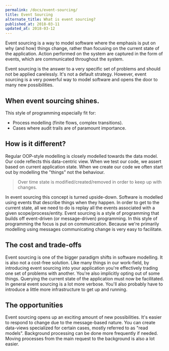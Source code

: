 ```yaml
---
permalink: /docs/event-sourcing/
title: Event Sourcing
alternate_title: What is event sourcing?
published_at: 2018-03-11
updated_at: 2018-03-12
---
```


Event sourcing is a way to model software where the emphasis is put
on why (and how) things change, rather than focusing on the current
state of the application. Action performed on the system are captured
in the form of events, which are communicated throughout the system.

Event sourcing is the answer to a very specific set of problems and
should not be applied carelessly. It's not a default strategy. However,
event sourcing is a very powerful way to model software and opens the
door to many new possibilities.

## When event sourcing shines.

This style of programming especially fit for:

* Process modelling (finite flows, complex transitions).
* Cases where audit trails are of paramount importance.

## How is it different?

Regular OOP-style modelling is closely modelled towards the data model.
Our code reflects this data-centric view. When we test our code, we
assert based on current application state. When we create our code
we often start out by modelling the "things" not the behaviour.

> Over time state is modified/created/removed in order to keep up with changes.

In event sourcing this concept is turned upside-down. Software is modelled 
using events that describe things when they happen. In order to get to the
current state, all we need to do is replay all the events associated
with a given scope/process/entity. Event sourcing is a style of programming
that builds off event-driven (or message-driven) programming. In this
style of programming the focus is put on communication. Because we're
primarily modelling using messages communicating change is very easy to
facilitate.

## The cost and trade-offs

Event sourcing is one of the bigger paradigm shifts in software modelling.
It is also not a cost-free solution. Like many things in our work-field,
by introducing event sourcing into your application you're effectively
trading one set of problems with another. You're also implicitly opting
out of some things. Querying the current state of the application must now
be facilitated. In general event sourcing is a lot more verbose. You'll
also probably have to introduce a little more infrastructure to get up
and running.

## The opportunities

Event sourcing opens up an exciting amount of new possibilities. It's easier
to respond to change due to the message-based nature. You can create data-views
specialized for certain cases, mostly referred to as "read models". Background
processing can be done more frequently if needed. Moving processes from the main
request to the background is also a lot easier.
